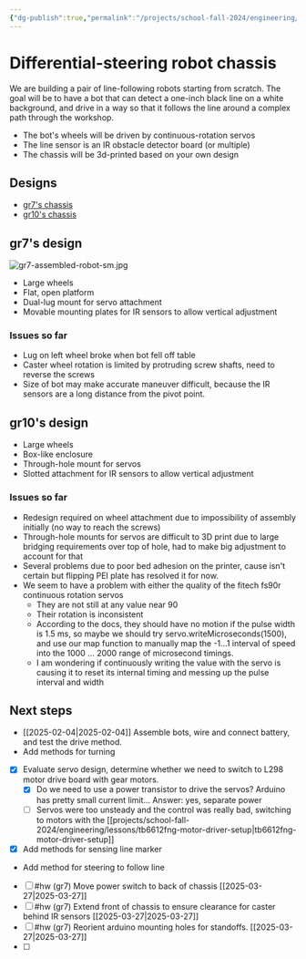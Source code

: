 ```yaml
---
{"dg-publish":true,"permalink":"/projects/school-fall-2024/engineering/engineering-projects/differential-steering-bot/"}
---
```



# Differential-steering robot chassis

We are building a pair of line-following robots starting from scratch. The goal will be to have a bot that can detect a one-inch black line on a white background, and drive in a way so that it follows the line around a complex path through the workshop.

- The bot's wheels will be driven by continuous-rotation servos
- The line sensor is an IR obstacle detector board (or multiple)
- The chassis will be 3d-printed based on your own design

## Designs

- [gr7's chassis](https://cad.onshape.com/documents/d9c6e6e8b980254d1cd213e0/w/5bf74cf46dc59c707ecd62c0/e/2fe41bc957e6303d07efb8ef)
- [gr10's chassis](https://cad.onshape.com/documents/30dc5867e25152986bf0a4b8/w/b12c80e52f3bda255da12ea5/e/56d1fe69c20e71e1dd45dcc0)

## gr7's design

![gr7-assembled-robot-sm.jpg](/img/user/projects/school-fall-2024/engineering/engineering-projects/_resources/gr7-assembled-robot-sm.jpg)

- Large wheels
- Flat, open platform
- Dual-lug mount for servo attachment
- Movable mounting plates for IR sensors to allow vertical adjustment

### Issues so far

- Lug on left wheel broke when bot fell off table
- Caster wheel rotation is limited by protruding screw shafts, need to reverse the screws
- Size of bot may make accurate maneuver difficult, because the IR sensors are a long distance from the pivot point.

## gr10's design

- Large wheels
- Box-like enclosure
- Through-hole mount for servos
- Slotted attachment for IR sensors to allow vertical adjustment

### Issues so far

- Redesign required on wheel attachment due to impossibility of assembly initially (no way to reach the screws)
- Through-hole mounts for servos are difficult to 3D print due to large bridging requirements over top of hole, had to make big adjustment to account for that
- Several problems due to poor bed adhesion on the printer, cause isn't certain but flipping PEI plate has resolved it for now.
- We seem to have a problem with either the quality of the fitech fs90r continuous rotation servos
    - They are not still at any value near 90
    - Their rotation is inconsistent
    - According to the docs, they should have no motion if the pulse width is 1.5 ms, so maybe we should try servo.writeMicroseconds(1500), and use our map function to manually map the -1...1 interval of speed into the 1000 ... 2000 range of microsecond timings.
    - I am wondering if continuously writing the value with the servo is causing it to reset its internal timing and messing up the pulse interval and width

## Next steps

- [[2025-02-04\|2025-02-04]] Assemble bots, wire and connect battery, and test the drive method.
- Add methods for turning
- [x] Evaluate servo design, determine whether we need to switch to L298 motor drive board with gear motors.
    - [x] Do we need to use a power transistor to drive the servos? Arduino has pretty small current limit... Answer: yes, separate power
    - [ ] Servos were too unsteady and the control was really bad, switching to motors with the [[projects/school-fall-2024/engineering/lessons/tb6612fng-motor-driver-setup\|tb6612fng-motor-driver-setup]]
- [x] Add methods for sensing line marker
- Add method for steering to follow line
- [ ] #hw (gr7) Move power switch to back of chassis [[2025-03-27\|2025-03-27]]
- [ ] #hw (gr7) Extend front of chassis to ensure clearance for caster behind IR sensors [[2025-03-27\|2025-03-27]]
- [ ] #hw (gr7) Reorient arduino mounting holes for standoffs. [[2025-03-27\|2025-03-27]]
- [ ]  